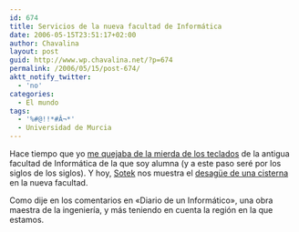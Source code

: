 ```yaml
---
id: 674
title: Servicios de la nueva facultad de Informática
date: 2006-05-15T23:51:17+02:00
author: Chavalina
layout: post
guid: http://www.wp.chavalina.net/?p=674
permalink: /2006/05/15/post-674/
aktt_notify_twitter:
  - 'no'
categories:
  - El mundo
tags:
  - '%#@!!*#Â¬*'
  - Universidad de Murcia
---
```

Hace tiempo que yo <a href="http://chavalina.net/comentar.php?idpost=581" target="_blank">me quejaba de la mierda de los teclados</a> de la antigua facultad de Inform&aacute;tica de la que soy alumna (y a este paso ser&eacute; por los siglos de los siglos). Y hoy, <a href="http://www.sotek.es" target="_blank">Sotek</a> nos muestra el <a href="http://www.sotek.es/2006/05/15/gasto-de-agua-innecesario-en-la-nueva-facultad-de-informtica/" target="_blank">desag&uuml;e de una cisterna</a> en la nueva facultad.  
  
Como dije en los comentarios en «Diario de un Inform&aacute;tico», una obra maestra de la ingenier&iacute;a, y m&aacute;s teniendo en cuenta la regi&oacute;n en la que estamos.